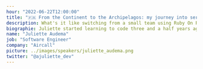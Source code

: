 ```yaml
---
hour: "2022-06-22T12:00:00"
title: "🇫🇷 From the Continent to the Archipelagos: my journey into serverless"
description: What's it like switching from a small team using Ruby On Rails to a Big Company split into multiple tech teams keen on AWS and microservices when you have no engineer background ? This sounds like a big jump into the Ocean and I'm sharing the map I drew to navigate these troubled waters !
biographie: Juliette started learning to code three and a half years ago in a bootcamp. Before that she trained in political sciences and worked for a non-profit organization leading musical activities in schools. She found a new career vocation in her tech journey and she's in for a ride ! She's volunteering at Women On Rails to encourage and help women in their journey into tech ! Apart from code she likes reading, writing, DIY and recently got her hands on Legos.
name: "Juliette Audema"
job: "Software Engineer"
company: "Aircall"
picture: ../images/speakers/juliette_audema.png
twitter: "@ajuliette_dev"
---
```

